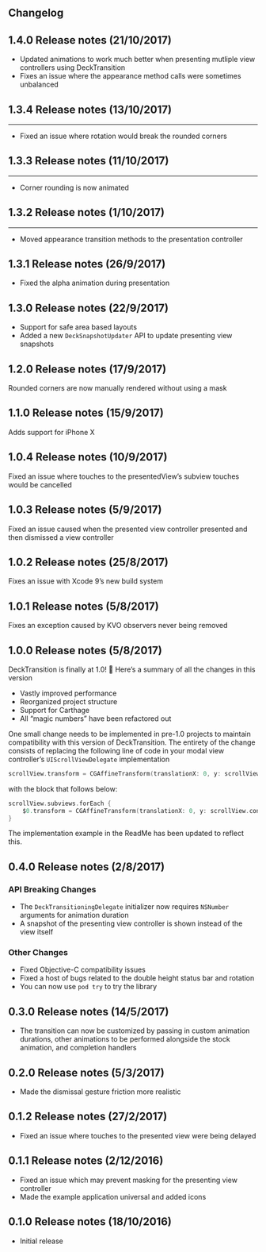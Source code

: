 ## Changelog

## 1.4.0 Release notes (21/10/2017)

- Updated animations to work much better when presenting mutliple view controllers using DeckTransition
- Fixes an issue where the appearance method calls were sometimes unbalanced

## 1.3.4 Release notes (13/10/2017)
----

- Fixed an issue where rotation would break the rounded corners

## 1.3.3 Release notes (11/10/2017)
----

- Corner rounding is now animated

## 1.3.2 Release notes (1/10/2017)
----

- Moved appearance transition methods to the presentation controller

1.3.1 Release notes (26/9/2017)
----

- Fixed the alpha animation during presentation

1.3.0 Release notes (22/9/2017)
----

- Support for safe area based layouts
- Added a new `DeckSnapshotUpdater` API to update presenting view snapshots

1.2.0 Release notes (17/9/2017)
----

Rounded corners are now manually rendered without using a mask

1.1.0 Release notes (15/9/2017)
----

Adds support for iPhone X

1.0.4 Release notes (10/9/2017)
----

Fixed an issue where touches to the presentedView’s subview touches would be cancelled

1.0.3 Release notes (5/9/2017)
----

Fixed an issue caused when the presented view controller presented and then dismissed a view controller

1.0.2 Release notes (25/8/2017)
----

Fixes an issue with Xcode 9’s new build system

1.0.1 Release notes (5/8/2017)
----

Fixes an exception caused by KVO observers never being removed

1.0.0 Release notes (5/8/2017)
----

DeckTransition is finally at 1.0! 🎉 Here’s a summary of all the changes in this version

- Vastly improved performance
- Reorganized project structure
- Support for Carthage
- All “magic numbers” have been refactored out

One small change needs to be implemented in pre-1.0 projects to maintain compatibility with this version of DeckTransition. The entirety of the change consists of replacing the following line of code in your modal view controller’s `UIScrollViewDelegate` implementation

```swift
scrollView.transform = CGAffineTransform(translationX: 0, y: scrollView.contentOffset.y)
```

with the block that follows below:

```swift
scrollView.subviews.forEach {
    $0.transform = CGAffineTransform(translationX: 0, y: scrollView.contentOffset.y)
}
```

The implementation example in the ReadMe has been updated to reflect this.

0.4.0 Release notes (2/8/2017)
----

### API Breaking Changes
- The `DeckTransitioningDelegate` initializer now requires `NSNumber` arguments for animation duration
- A snapshot of the presenting view controller is shown instead of the view itself

### Other Changes
- Fixed Objective-C compatibility issues
- Fixed a host of bugs related to the double height status bar and rotation
- You can now use `pod try` to try the library

0.3.0 Release notes (14/5/2017)
----

- The transition can now be customized by passing in custom animation durations, other animations to be performed alongside the stock animation, and completion handlers

0.2.0 Release notes (5/3/2017)
----

- Made the dismissal gesture friction more realistic

0.1.2 Release notes (27/2/2017)
----

- Fixed an issue where touches to the presented view were being delayed

0.1.1 Release notes (2/12/2016)
----

- Fixed an issue which may prevent masking for the presenting view controller
- Made the example application universal and added icons

0.1.0 Release notes (18/10/2016)
----

- Initial release

